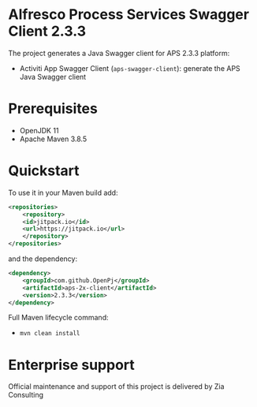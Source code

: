 # Alfresco Process Services Swagger Client 2.3.3

The project generates a Java Swagger client for APS 2.3.3 platform:

 * Activiti App Swagger Client (`aps-swagger-client`): generate the APS Java Swagger client

# Prerequisites
 * OpenJDK 11
 * Apache Maven 3.8.5

# Quickstart

To use it in your Maven build add:

```xml
<repositories>
	<repository>
	<id>jitpack.io</id>
	<url>https://jitpack.io</url>
	</repository>
</repositories>
```

and the dependency:

```xml
<dependency>
	<groupId>com.github.OpenPj</groupId>
	<artifactId>aps-2x-client</artifactId>
	<version>2.3.3</version>
</dependency>
```

Full Maven lifecycle command:

 * `mvn clean install`

# Enterprise support
Official maintenance and support of this project is delivered by Zia Consulting
